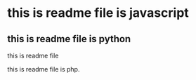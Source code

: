 # this is readme file is javascript
## this is readme file is python
this is readme file



this is readme file is php.
